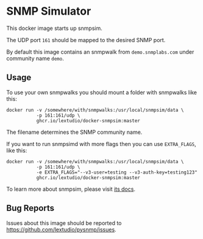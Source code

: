 # SNMP Simulator

This docker image starts up snmpsim.

The UDP port `161` should be mapped to the desired SNMP port.

By default this image contains an snmpwalk from `demo.snmplabs.com` under community name `demo`.

## Usage

To use your own snmpwalks you should mount a folder with snmpwalks like this:

    docker run -v /somewhere/with/snmpwalks:/usr/local/snmpsim/data \
               -p 161:161/udp \
               ghcr.io/lextudio/docker-snmpsim:master

The filename determines the SNMP community name.

If you want to run snmpsimd with more flags then you can use `EXTRA_FLAGS`, like this:

    docker run -v /somewhere/with/snmpwalks:/usr/local/snmpsim/data \
               -p 161:161/udp \
               -e EXTRA_FLAGS="--v3-user=testing --v3-auth-key=testing123"
               ghcr.io/lextudio/docker-snmpsim:master

To learn more about snmpsim, please visit [its docs](https://www.pysnmp.com/snmpsim/).

## Bug Reports

Issues about this image should be reported to https://github.com/lextudio/pysnmp/issues.
